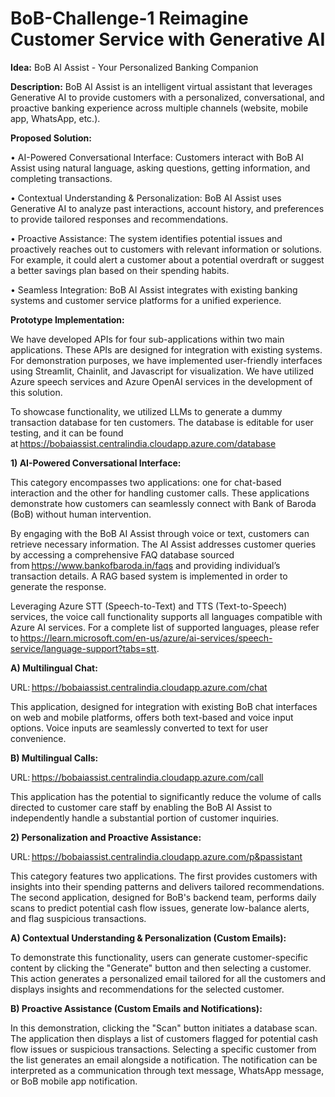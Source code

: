 # BoB-Challenge-1 Reimagine Customer Service with Generative AI

**Idea:** BoB AI Assist - Your Personalized Banking Companion 

**Description:** BoB AI Assist is an intelligent virtual assistant that leverages Generative AI to provide customers with a personalized, conversational, and proactive banking experience across multiple channels (website, mobile app, WhatsApp, etc.).

**Proposed Solution:**

•	AI-Powered Conversational Interface: Customers interact with BoB AI Assist using natural language, asking questions, getting information, and completing transactions.

•	Contextual Understanding & Personalization: BoB AI Assist uses Generative AI to analyze past interactions, account history, and preferences to provide tailored responses and recommendations.

•	Proactive Assistance: The system identifies potential issues and proactively reaches out to customers with relevant information or solutions. For example, it could alert a customer about a potential overdraft or suggest a better savings plan based on their spending habits.

•	Seamless Integration: BoB AI Assist integrates with existing banking systems and customer service platforms for a unified experience.

**Prototype Implementation:**

We have developed APIs for four sub-applications within two main applications. These APIs are designed for integration with existing systems. For demonstration purposes, we have implemented user-friendly interfaces using Streamlit, Chainlit, and Javascript for visualization. We have utilized Azure speech services and Azure OpenAI services in the development of this solution. 

To showcase functionality, we utilized LLMs to generate a dummy transaction database for ten customers. The database is editable for user testing, and it can be found at https://bobaiassist.centralindia.cloudapp.azure.com/database 

**1) AI-Powered Conversational Interface:**

This category encompasses two applications: one for chat-based interaction and the other for handling customer calls. These applications demonstrate how customers can seamlessly connect with Bank of Baroda (BoB) without human intervention. 

By engaging with the BoB AI Assist through voice or text, customers can retrieve necessary information. The AI Assist addresses customer queries by accessing a comprehensive FAQ database sourced from https://www.bankofbaroda.in/faqs and providing individual’s transaction details. A RAG based system is implemented in order to generate the response. 

Leveraging Azure STT (Speech-to-Text) and TTS (Text-to-Speech) services, the voice call functionality supports all languages compatible with Azure AI services. For a complete list of supported languages, please refer to https://learn.microsoft.com/en-us/azure/ai-services/speech-service/language-support?tabs=stt. 

**A) Multilingual Chat:**

URL: https://bobaiassist.centralindia.cloudapp.azure.com/chat 

This application, designed for integration with existing BoB chat interfaces on web and mobile platforms, offers both text-based and voice input options. Voice inputs are seamlessly converted to text for user convenience. 

**B) Multilingual Calls:**

URL: https://bobaiassist.centralindia.cloudapp.azure.com/call 

This application has the potential to significantly reduce the volume of calls directed to customer care staff by enabling the BoB AI Assist to independently handle a substantial portion of customer inquiries. 

**2) Personalization and Proactive Assistance:**

URL: https://bobaiassist.centralindia.cloudapp.azure.com/p&passistant 

This category features two applications. The first provides customers with insights into their spending patterns and delivers tailored recommendations. The second application, designed for BoB's backend team, performs daily scans to predict potential cash flow issues, generate low-balance alerts, and flag suspicious transactions. 

**A) Contextual Understanding & Personalization (Custom Emails):**

To demonstrate this functionality, users can generate customer-specific content by clicking the "Generate" button and then selecting a customer. This action generates a personalized email tailored for all the customers and displays insights and recommendations for the selected customer. 

**B) Proactive Assistance (Custom Emails and Notifications):**

In this demonstration, clicking the "Scan" button initiates a database scan. The application then displays a list of customers flagged for potential cash flow issues or suspicious transactions. Selecting a specific customer from the list generates an email alongside a notification. The notification can be interpreted as a communication through text message, WhatsApp message, or BoB mobile app notification. 

 
